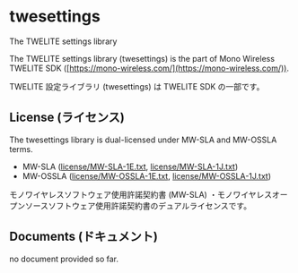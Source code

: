 # twesettings
The TWELITE settings library

The TWELITE settings library (twesettings) is the part of Mono Wireless TWELITE SDK ([https://mono-wireless.com/](https://mono-wireless.com/)).

TWELITE 設定ライブラリ (twesettings) は TWELITE SDK の一部です。

## License (ライセンス)
 The twesettings library is dual-licensed under MW-SLA and MW-OSSLA terms. 

* MW-SLA ([license/MW-SLA-1E.txt](license/MW-SLA-1E.txt), [license/MW-SLA-1J.txt](license/MW-SLA-1J.txt))
* MW-OSSLA ([license/MW-OSSLA-1E.txt](license/MW-OSSLA-1E.txt), [license/MW-OSSLA-1J.txt](license/MW-OSSLA-1J.txt))

モノワイヤレスソフトウェア使用許諾契約書 (MW-SLA) ・モノワイヤレスオープンソースソフトウェア使用許諾契約書のデュアルライセンスです。

## Documents (ドキュメント)
no document provided so far.
